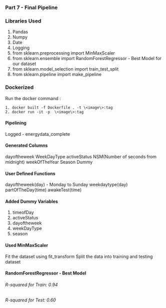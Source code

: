 ### Part 7 - Final Pipeline

### Libraries Used
1) Pandas
2) Numpy
3) Date
4) Logging
5) from sklearn.preprocessing import MinMaxScaler
6) from sklearn.ensemble import RandomForestRegressor - Best Model for our dataset
7) from sklearn.model_selection import train_test_split
8) from sklearn.pipeline import make_pipeline


### Dockerized 
Run the docker command : 

	1. docker built -f Dockerfile . -t \<image\>:tag
	2. docker run -it -p  \<image\>:tag
    
#### Pipelining

Logged - energydata_complete

#### Generated Columns
dayoftheweek
WeekDayType
activeStatus
NSM(Number of seconds from midnight)
weekOfTheYear
Season
Dummy

#### User Defined Functions
dayoftheweek(day) - Monday to Sunday
 weekdaytype(day)
 partOfTheDay(time)
 awakeTest(time)

#### Added Dummy Variables
1) timeofDay
2) activeStatus
3) dayoftheweek
4) weekDayType
5) season


#### Used MinMaxScaler
Fit the dataset using fit_transform
Split the data into training and testing dataset

#### RandomForestRegressor - Best Model
###### R-squared for Train: 0.94
###### R-squared for Test: 0.60




